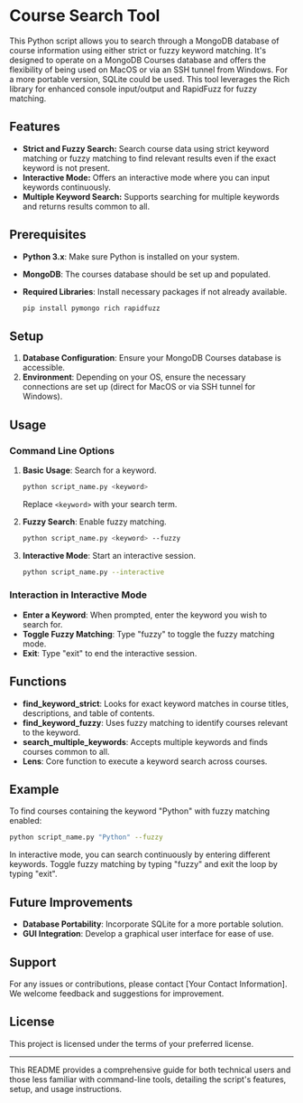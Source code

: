 # Course Search Tool

This Python script allows you to search through a MongoDB database of course information using either strict or fuzzy keyword matching. It's designed to operate on a MongoDB Courses database and offers the flexibility of being used on MacOS or via an SSH tunnel from Windows. For a more portable version, SQLite could be used. This tool leverages the Rich library for enhanced console input/output and RapidFuzz for fuzzy matching.

## Features

- **Strict and Fuzzy Search:** Search course data using strict keyword matching or fuzzy matching to find relevant results even if the exact keyword is not present.
- **Interactive Mode:** Offers an interactive mode where you can input keywords continuously.
- **Multiple Keyword Search:** Supports searching for multiple keywords and returns results common to all.

## Prerequisites

- **Python 3.x**: Make sure Python is installed on your system.
- **MongoDB**: The courses database should be set up and populated.
- **Required Libraries**: Install necessary packages if not already available.
  
  ```sh
  pip install pymongo rich rapidfuzz
  ```

## Setup 

1. **Database Configuration**: Ensure your MongoDB Courses database is accessible.
2. **Environment**: Depending on your OS, ensure the necessary connections are set up (direct for MacOS or via SSH tunnel for Windows).

## Usage

### Command Line Options

1. **Basic Usage**: Search for a keyword.
   ```sh
   python script_name.py <keyword>
   ```
   Replace `<keyword>` with your search term.

2. **Fuzzy Search**: Enable fuzzy matching.
   ```sh
   python script_name.py <keyword> --fuzzy
   ```

3. **Interactive Mode**: Start an interactive session.
   ```sh
   python script_name.py --interactive
   ```

### Interaction in Interactive Mode

- **Enter a Keyword**: When prompted, enter the keyword you wish to search for.
- **Toggle Fuzzy Matching**: Type "fuzzy" to toggle the fuzzy matching mode.
- **Exit**: Type "exit" to end the interactive session.

## Functions

- **find_keyword_strict**: Looks for exact keyword matches in course titles, descriptions, and table of contents.
- **find_keyword_fuzzy**: Uses fuzzy matching to identify courses relevant to the keyword.
- **search_multiple_keywords**: Accepts multiple keywords and finds courses common to all.
- **Lens**: Core function to execute a keyword search across courses.

## Example

To find courses containing the keyword "Python" with fuzzy matching enabled:

```sh
python script_name.py "Python" --fuzzy
```

In interactive mode, you can search continuously by entering different keywords. Toggle fuzzy matching by typing "fuzzy" and exit the loop by typing "exit".

## Future Improvements

- **Database Portability**: Incorporate SQLite for a more portable solution.
- **GUI Integration**: Develop a graphical user interface for ease of use.

## Support

For any issues or contributions, please contact [Your Contact Information]. We welcome feedback and suggestions for improvement.

## License

This project is licensed under the terms of your preferred license.

---

This README provides a comprehensive guide for both technical users and those less familiar with command-line tools, detailing the script's features, setup, and usage instructions.
